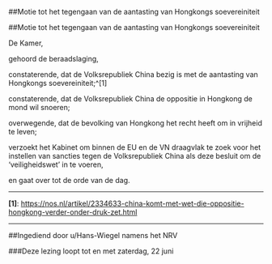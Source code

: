 ##Motie tot het tegengaan van de aantasting van Hongkongs soevereiniteit 
 
##Motie tot het tegengaan van de aantasting van Hongkongs soevereiniteit
 
De Kamer,

gehoord de beraadslaging,

constaterende, dat de Volksrepubliek China bezig is met de aantasting van Hongkongs soevereiniteit;^[1]

constaterende, dat de Volksrepubliek China de oppositie in Hongkong de mond wil snoeren;

overwegende, dat de bevolking van Hongkong het recht heeft om in vrijheid te leven;

verzoekt het Kabinet om binnen de EU en de VN draagvlak te zoek voor het instellen van sancties tegen de Volksrepubliek China als deze besluit om de ‘veiligheidswet’ in te voeren,

en gaat over tot de orde van de dag.

---

**[1]**: https://nos.nl/artikel/2334633-china-komt-met-wet-die-oppositie-hongkong-verder-onder-druk-zet.html

---

##Ingediend door u/Hans-Wiegel namens het NRV 
 
###Deze lezing loopt tot en met zaterdag, 22 juni